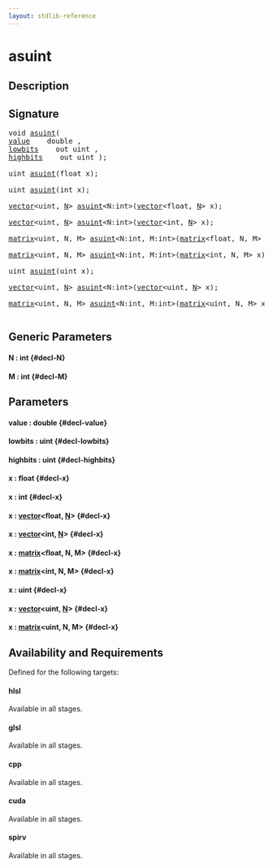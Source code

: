 ```yaml
---
layout: stdlib-reference
---
```


# asuint

## Description





## Signature 

<pre>
void <a href="/stdlib-reference/global-decls/asuint">asuint</a>(
<a href="/stdlib-reference/global-decls/asuint#decl-value" class="code_param">value</a>    double ,
<a href="/stdlib-reference/global-decls/asuint#decl-lowbits" class="code_param">lowbits</a>    out uint ,
<a href="/stdlib-reference/global-decls/asuint#decl-highbits" class="code_param">highbits</a>    out uint );

uint <a href="/stdlib-reference/global-decls/asuint">asuint</a>(float x);

uint <a href="/stdlib-reference/global-decls/asuint">asuint</a>(int x);

<a href="/stdlib-reference/types/vector/index">vector</a>&lt;uint, <a href="/stdlib-reference/types/vector/index#decl-N" class="code_var">N</a>&gt; <a href="/stdlib-reference/global-decls/asuint">asuint</a>&lt;N:int&gt;(<a href="/stdlib-reference/types/vector/index">vector</a>&lt;float, <a href="/stdlib-reference/types/vector/index#decl-N" class="code_var">N</a>&gt; x);

<a href="/stdlib-reference/types/vector/index">vector</a>&lt;uint, <a href="/stdlib-reference/types/vector/index#decl-N" class="code_var">N</a>&gt; <a href="/stdlib-reference/global-decls/asuint">asuint</a>&lt;N:int&gt;(<a href="/stdlib-reference/types/vector/index">vector</a>&lt;int, <a href="/stdlib-reference/types/vector/index#decl-N" class="code_var">N</a>&gt; x);

<a href="/stdlib-reference/types/matrix/index">matrix</a>&lt;uint, N, M&gt; <a href="/stdlib-reference/global-decls/asuint">asuint</a>&lt;N:int, M:int&gt;(<a href="/stdlib-reference/types/matrix/index">matrix</a>&lt;float, N, M&gt; x);

<a href="/stdlib-reference/types/matrix/index">matrix</a>&lt;uint, N, M&gt; <a href="/stdlib-reference/global-decls/asuint">asuint</a>&lt;N:int, M:int&gt;(<a href="/stdlib-reference/types/matrix/index">matrix</a>&lt;int, N, M&gt; x);

uint <a href="/stdlib-reference/global-decls/asuint">asuint</a>(uint x);

<a href="/stdlib-reference/types/vector/index">vector</a>&lt;uint, <a href="/stdlib-reference/types/vector/index#decl-N" class="code_var">N</a>&gt; <a href="/stdlib-reference/global-decls/asuint">asuint</a>&lt;N:int&gt;(<a href="/stdlib-reference/types/vector/index">vector</a>&lt;uint, <a href="/stdlib-reference/types/vector/index#decl-N" class="code_var">N</a>&gt; x);

<a href="/stdlib-reference/types/matrix/index">matrix</a>&lt;uint, N, M&gt; <a href="/stdlib-reference/global-decls/asuint">asuint</a>&lt;N:int, M:int&gt;(<a href="/stdlib-reference/types/matrix/index">matrix</a>&lt;uint, N, M&gt; x);

</pre>

## Generic Parameters

#### N  : int {#decl-N}
#### M  : int {#decl-M}

## Parameters

#### value  : double {#decl-value}
#### lowbits  : uint {#decl-lowbits}
#### highbits  : uint {#decl-highbits}
#### x  : float {#decl-x}
#### x  : int {#decl-x}
#### x  : [vector](/stdlib-reference/types/vector/index)\<float, [N](/stdlib-reference/types/vector/index#decl-N)\> {#decl-x}
#### x  : [vector](/stdlib-reference/types/vector/index)\<int, [N](/stdlib-reference/types/vector/index#decl-N)\> {#decl-x}
#### x  : [matrix](/stdlib-reference/types/matrix/index)\<float, N, M\> {#decl-x}
#### x  : [matrix](/stdlib-reference/types/matrix/index)\<int, N, M\> {#decl-x}
#### x  : uint {#decl-x}
#### x  : [vector](/stdlib-reference/types/vector/index)\<uint, [N](/stdlib-reference/types/vector/index#decl-N)\> {#decl-x}
#### x  : [matrix](/stdlib-reference/types/matrix/index)\<uint, N, M\> {#decl-x}

## Availability and Requirements

Defined for the following targets:

#### hlsl
Available in all stages.

#### glsl
Available in all stages.

#### cpp
Available in all stages.

#### cuda
Available in all stages.

#### spirv
Available in all stages.



